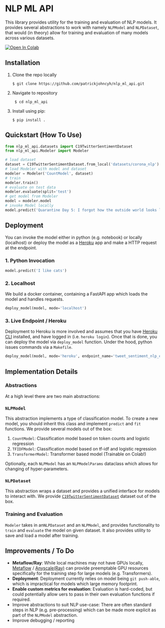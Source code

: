 # NLP ML API


This library provides utility for the training and evaluation of NLP models. It provides
several abstractions to work with namely `NLPModel` and `NLPDataset`, that would (in theory)
allow for training and evaluation of many models across various datasets.


[![Open In Colab](https://colab.research.google.com/assets/colab-badge.svg)](https://colab.research.google.com/github/patrickjohncyh/nlp_ml_api/blob/master/api_tutorial.ipynb)

## Installation


1. Clone the repo locally
    ```
    $ git clone https://github.com/patrickjohncyh/nlp_ml_api.git
    ```
2. Navigate to repository
   ```
    $ cd nlp_ml_api
    ```
3. Install using pip:
    ```
    $ pip install .
    ```


## Quickstart (How To Use)

```python
from nlp_ml_api.datasets import C19TwitterSentimentDataset
from nlp_ml_api.Modeler import Modeler

# load dataset
dataset = C19TwitterSentimentDataset.from_local('datasets/corona_nlp')
# load Modeler with model and dataset
modeler = Modeler('CountModel', dataset)
# train 
modeler.train()
# evaluate on test data
modeler.evaluate(split='test')
# get model from Modeler
model = modeler.model
# invoke Model locally
model.predict('Quarantine Day 5: I forgot how the outside world looks like anymore')
```

## Deployment

You can invoke the model either in python (e.g. notebook) or locally (localhost) or deploy the model
as a [Heroku](https://www.heroku.com) app and make a HTTP request at the endpoint.

### 1. Python Invocation
```python
model.predict('I like cats')
```

### 2. Localhost

We build a docker container, containing a FastAPI app which loads the model and handles requests.

```python
deploy_model(model, mode='localhost')
```

### 3. Live Endpoint / Heroku

Deployment to Heroku is more involved and assumes that you have [Heroku CLI](https://devcenter.heroku.com/articles/heroku-cli)
installed, and have logged in (i.e. `heroku login`). Once that is done, you can deploy the model
via `deploy_model` function. Under the hood, python issues commands via a `Makefile`.

```python
deploy_model(model, mode='heroku', endpoint_name='tweet_sentiment_nlp_endpoint')
```


## Implementation Details

### Abstractions
At a high level there are two main abstractions: 

### `NLPModel`

This abstraction implements a type of classification model. To create a new model,
you should inherit this class and implement `predict` and `fit` functions. We provide
several models out of the box:

1. `CountModel`: Classification model based on token counts and logistic regression
2. `TFIDFModel`: Classification model based on tf-idf  and logistic regression
3. `TransformerModel`: Transformer based model (Trainable on Colab!) 

Optionally, each `NLPModel` has an `NLPModelParams` dataclass which allows for changing
of hyper-parameters.

### `NLPDataset`

This abstraction wraps a dataset and provides a unified interface for models to interact with.
We provide [`C19TwitterSentimentDataset`](https://www.kaggle.com/code/kerneler/starter-covid-19-nlp-text-d3a3baa6-e) 
dataset out of the box.

### Training and Evaluation

`Modeler` takes in an`NLPDataset` and an `NLPModel`, and provides functionality
to `train` and `evaluate` the model on given dataset. It also provides utility to save
and load a model after training.
 

## Improvements / To Do

- __Metaflow/Ray__: While local machines may not have GPUs locally, [Metaflow](https://metaflow.org/) /
  [Anyscale(Ray)](https://www.anyscale.com/) can provide preemptable GPU resources specifically
  for the training step for large models (e.g. Transformers).
- __Deployment__: Deployment currently relies on model being `git push-able`, which is impractical for
  models which large memory footprint.
- __Enable custom metrics for evaluation__: Evaluation is hard-coded, but could potentially allow
  uers to pass in their own evaluation functions if required.
- Improve abstractions to suit NLP use-case: There are often standard steps in NLP (e.g. pre-processing) which
  can be made more explicit as part of the `NLPModel` abstraction.
- Improve debugging / reporting


















